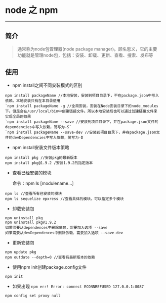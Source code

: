 # node 之 npm

***

## 简介

> 通常称为node包管理器(node package manager)。顾名思义，它的主要功能就是管理node包，包括：安装、卸载、更新、查看、搜索、发布等

## 使用

* npm install之间不同安装模式的区别

```
npm install packageName //本地安装，安装到项目目录下，不在package.json中写入依赖。本地安装只有在本目录使用
`npm install packageName -g //全局安装，安装在Node安装目录下的node_modules下。但是会在/usr/local/bin中创建链接文件。所以本地安装后也可以通过创建链接文件来实现全局的效果
`npm install packageName --save //安装到项目目录下，并在package.json文件的dependencies中写入依赖，简写为-S`
`npm install packageName --save-dev //安装到项目目录下，并在package.json文件的devDependencies中写入依赖，简写为-D
```

* npm install安装文件版本策略

```
npm install pkg //安装pkg的最新版本
npm install pkg@1.9.2 /安装1.9.2的指定版本
```

  

* 查看已经安装的模块

  命令：npm ls  [modulename...]

```
npm ls //查看所有已安装的模块
npm ls sequelize epxress //查看具体的模块。可以指定多个模块
```



* 卸载安装包

```
npm uninstall pkg
npm uninstall pkg@1.9.2
如果需要从dependences中删除依赖，需要加入选项 --save
如果需要从devDependences中删除依赖，需要加入选项 --save-dev
```



* 更新安装包

```
npm update pkg
npm outdate --depth=0 //查看有最新版本的依赖
```



* 使用npm init创建package.config文件

```
npm init
```



* 如果出现 `npm err! Error: connect ECONNREFUSED 127.0.0.1:8087 `

```
npm config set proxy null
```

